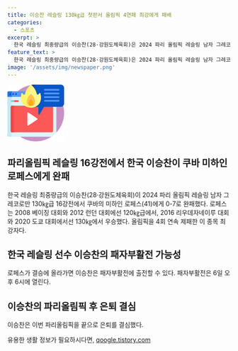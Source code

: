 ```yaml
---
title: 이승찬 레슬링 130㎏급 첫판서 올림픽 4연패 최강에게 패배
categories:
  - 스포츠
excerpt: >
  한국 레슬링 최중량급의 이승찬(28·강원도체육회)은 2024 파리 올림픽 레슬링 남자 그레코로만 130㎏급 16강전에서 쿠바의 미하인 로페스에게 0-7로 완패하여 아쉬움을 토로했다. 로페스는 4회 연속 올림픽 우승자로 이 종목 최강자로 알려져 있다. 하지만 이승찬은 아직 패자부활전에 참가할 가능성이 남아있으며, 이번 대회를 끝으로 은퇴를 결심한 상황이다.
feature_text: >
  한국 레슬링 최중량급의 이승찬(28·강원도체육회)은 2024 파리 올림픽 레슬링 남자 그레코로만 130㎏급 16강전에서 쿠바의 미하인 로페스에게 0-7로 완패하여 아쉬움을 토로했다. 로페스는 4회 연속 올림픽 우승자로 이 종목 최강자로 알려져 있다. 하지만 이승찬은 아직 패자부활전에 참가할 가능성이 남아있으며, 이번 대회를 끝으로 은퇴를 결심한 상황이다.
image: '/assets/img/newspaper.png'
---
```


<p><img src="/assets/img/news.png" alt="rentncar 속보" /></p>

<h2 data-ke-size="size26">파리올림픽 레슬링 16강전에서 한국 이승찬이 쿠바 미하인 로페스에게 완패</h2>

<p data-ke-size="size16">한국 레슬링 최중량급의 이승찬(28·강원도체육회)이 2024 파리 올림픽 레슬링 남자 그레코로만 130㎏급 16강전에서 쿠바의 미하인 로페스(41)에게 0-7로 완패했다. 로페스는 2008 베이징 대회와 2012 런던 대회에선 120㎏급에서, 2016 리우데자네이루 대회와 2020 도쿄 대회에서선 130㎏에서 우승했다. 올림픽을 4회 연속 제패한 이 종목 최강자다.</p>

<h2 data-ke-size="size26">한국 레슬링 선수 이승찬의 패자부활전 가능성</h2>

<p data-ke-size="size16">로페스가 결승에 올라가면 이승찬은 패자부활전에 출전할 수 있다. 패자부활전은 6일 오후 6시에 열린다.</p>

<h2 data-ke-size="size26">이승찬의 파리올림픽 후 은퇴 결심</h2>

<p data-ke-size="size16">이승찬은 이번 파리올림픽을 끝으로 은퇴를 결심했다.</p>
유용한 생활 정보가 필요하시다면, <a href="https://qoogle.tistory.com" rel="dofollow">qoogle.tistory.com</a>


